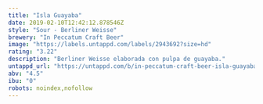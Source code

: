 ```yaml
---
title: "Isla Guayaba"
date: 2019-02-10T12:42:12.878546Z
style: "Sour - Berliner Weisse"
brewery: "In Peccatum Craft Beer"
image: "https://labels.untappd.com/labels/2943692?size=hd"
rating: "3.22"
description: "Berliner Weisse elaborada con pulpa de guayaba."
untappd_url: "https://untappd.com/b/in-peccatum-craft-beer-isla-guayaba/2943692"
abv: "4.5"
ibu: "0"
robots: noindex,nofollow
---
```

